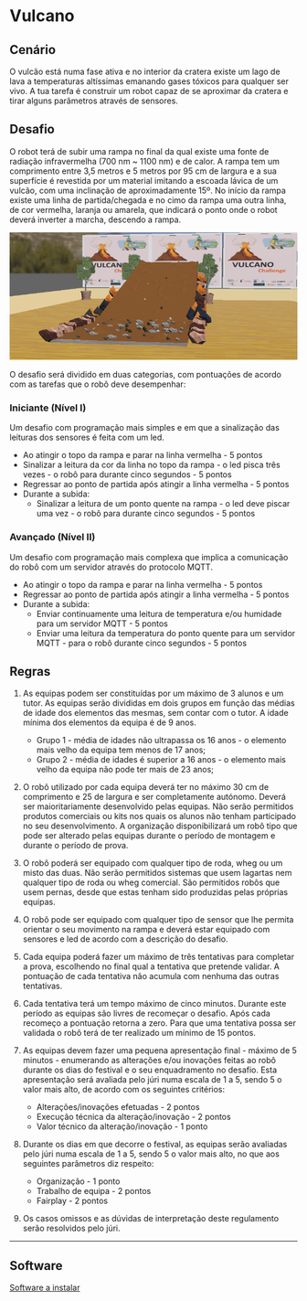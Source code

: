 # Vulcano

## Cenário 

O vulcão está numa fase ativa e no interior da cratera existe um lago de lava a temperaturas altíssimas emanando gases tóxicos para qualquer ser vivo. A tua tarefa é construir um robot capaz de se aproximar da cratera e tirar alguns parâmetros através de sensores.

## Desafio

O robot terá de subir uma rampa no final da qual existe uma fonte de radiação infravermelha (700 nm ~ 1100 nm) e de calor. A rampa tem um comprimento entre 3,5 metros e 5 metros por 95 cm de largura e a sua superfície é revestida por um material imitando a escoada lávica de um vulcão, com uma inclinação de aproximadamente 15º. 
No início da rampa existe uma linha de partida/chegada e no cimo da rampa uma outra linha, de cor vermelha, laranja ou amarela, que indicará o ponto onde o robot deverá inverter a marcha, descendo a rampa.

![Vulcano](https://raw.githubusercontent.com/Robotics-and-AI-Group-of-UAc/Vulcano/main/img/rampa.png)

O desafio será dividido em duas categorias, com pontuações de acordo com as tarefas que o robô deve desempenhar:

### Iniciante (Nível I)
Um desafio com programação mais simples e em que a sinalização das leituras dos sensores é feita com um led. 

- Ao atingir o topo da rampa e parar na linha vermelha - 5 pontos
- Sinalizar a leitura da cor da linha no topo da rampa - o led pisca três vezes - o robô para durante cinco segundos - 5 pontos
- Regressar ao ponto de partida após atingir a linha vermelha - 5 pontos
- Durante a subida:
    - Sinalizar a leitura de um ponto quente na rampa - o led deve piscar uma vez - o robô para durante cinco segundos - 5 pontos

### Avançado (Nível II)
Um desafio com programação mais complexa que implica a comunicação do robô com um servidor através do protocolo MQTT.
- Ao atingir o topo da rampa e parar na linha vermelha - 5 pontos
- Regressar ao ponto de partida após atingir a linha vermelha - 5 pontos
- Durante a subida:
    - Enviar continuamente uma leitura de temperatura e/ou humidade para um servidor MQTT - 5 pontos
    - Enviar uma leitura da temperatura do ponto quente para um servidor MQTT - para o robô durante cinco segundos - 5 pontos

    
## Regras

1. As equipas podem ser constituídas por um máximo de 3 alunos e um tutor. As equipas serão divididas em dois grupos em função das médias de idade dos elementos das mesmas, sem contar com o tutor. A idade mínima dos elementos da equipa é de 9 anos. 
    - Grupo 1 - média de idades não ultrapassa os 16 anos - o elemento mais velho da equipa tem menos de 17 anos;                         
    - Grupo 2 - média de idades é superior a 16 anos - o elemento mais velho da equipa não pode ter mais de 23 anos;

2. O robô utilizado por cada equipa deverá ter no máximo 30 cm de comprimento e 25 de largura e ser completamente autónomo. Deverá ser maioritariamente desenvolvido pelas equipas. Não serão permitidos produtos comerciais ou kits nos quais os alunos não tenham participado no seu desenvolvimento. A organização disponibilizará um robô tipo que pode ser alterado pelas equipas durante o período de montagem e durante o período de prova. 

3. O robô poderá ser equipado com qualquer tipo de roda, wheg ou um misto das duas. Não serão permitidos sistemas que usem lagartas nem qualquer tipo de roda ou wheg comercial. São permitidos robôs que usem pernas, desde que estas tenham sido produzidas pelas próprias equipas.

4. O robô pode ser equipado com qualquer tipo de sensor que lhe permita orientar o seu movimento na rampa e deverá estar equipado com sensores e led de acordo com a descrição do desafio.

5. Cada equipa poderá fazer um máximo de três tentativas para completar a prova, escolhendo no final qual a tentativa que pretende validar. A pontuação de cada tentativa não acumula com nenhuma das outras tentativas.

6. Cada tentativa terá um tempo máximo de cinco minutos. Durante este período as equipas são livres de recomeçar o desafio. Após cada recomeço a pontuação retorna a zero. Para que uma tentativa possa ser validada o robô terá de ter realizado um mínimo de 15 pontos.

7. As equipas devem fazer uma pequena apresentação final - máximo de 5 minutos - enumerando as alterações e/ou inovações feitas ao robô durante os dias do festival e o seu enquadramento no desafio. Esta apresentação será avaliada pelo júri numa escala de 1 a 5, sendo 5 o valor mais alto, de acordo com os seguintes critérios:
    - Alterações/inovações efetuadas - 2 pontos
    - Execução técnica da alteração/inovação - 2 pontos
    - Valor técnico da alteração/inovação - 1 ponto

8. Durante os dias em que decorre o festival, as equipas serão avaliadas pelo júri numa escala de 1 a 5, sendo 5 o valor mais alto, no que aos seguintes parâmetros diz respeito:

    - Organização - 1 ponto
    - Trabalho de equipa - 2 pontos
    - Fairplay - 2 pontos

9. Os casos omissos e as dúvidas de interpretação deste regulamento serão resolvidos pelo júri.



____________________________
## Software

<a href="https://robotics-and-ai-group-of-uac.github.io/Vulcano/software.html"> Software a instalar </a>
